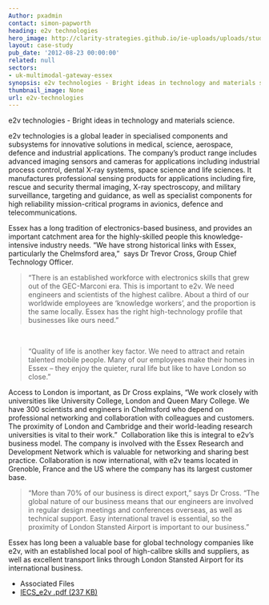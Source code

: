 ```yaml
---
Author: pxadmin
contact: simon-papworth
heading: e2v technologies
hero_image: http://clarity-strategies.github.io/ie-uploads/uploads/studies/E2v_banner.jpg
layout: case-study
pub_date: '2012-08-23 00:00:00'
related: null
sectors:
- uk-multimodal-gateway-essex
synopsis: e2v technologies - Bright ideas in technology and materials science.
thumbnail_image: None
url: e2v-technologies
---
```


<p>e2v technologies - Bright ideas in technology and materials science.</p><p>e2v technologies is a global leader in specialised components and subsystems for innovative solutions in medical, science, aerospace, defence and industrial applications. The company’s product range includes advanced imaging sensors and cameras for applications including industrial process control, dental X-ray systems, space science and life sciences. It manufactures professional sensing products for applications including fire, rescue and security thermal imaging, X-ray spectroscopy, and military surveillance, targeting and guidance, as well as specialist components for high reliability mission-critical programs in avionics, defence and telecommunications.</p><p>Essex has a long tradition of electronics-based business, and provides an important catchment area for the highly-skilled people this knowledge-intensive industry needs. “We have strong historical links with Essex, particularly the Chelmsford area,”  says Dr Trevor Cross, Group Chief Technology Officer.</p><blockquote><p>“There is an established workforce with electronics skills that grew out of the GEC-Marconi era. This is important to e2v. We need engineers and scientists of the highest calibre. About a third of our worldwide employees are ‘knowledge workers’, and the proportion is the same locally. Essex has the right high-technology profile that businesses like ours need.”</p></blockquote><p> </p><blockquote><p>“Quality of life is another key factor. We need to attract and retain talented mobile people. Many of our employees make their homes in Essex – they enjoy the quieter, rural life but like to have London so close.”</p></blockquote><p>Access to London is important, as Dr Cross explains, “We work closely with universities like University College, London and Queen Mary College. We have 300 scientists and engineers in Chelmsford who depend on professional networking and collaboration with colleagues and customers. The proximity of London and Cambridge and their world-leading research universities is vital to their work.”  Collaboration like this is integral to e2v’s business model. The company is involved with the Essex Research and Development Network which is valuable for networking and sharing best practice. Collaboration is now international, with e2v teams located in Grenoble, France and the US where the company has its largest customer base.</p><blockquote><p>“More than 70% of our business is direct export,” says Dr Cross. “The global nature of our business means that our engineers are involved in regular design meetings and conferences overseas, as well as technical support. Easy international travel is essential, so the proximity of London Stansted Airport is important to our business.”</p></blockquote><p>Essex has long been a valuable base for global technology companies like e2v, with an established local pool of high-calibre skills and suppliers, as well as excellent transport links through London Stansted Airport for its international business.</p> <ul class='downloadable-files'><li class='header'>Associated Files</li><li><a alt='' class='btn' href='//clarity-strategies.github.io/ie-uploads/uploads/studies/IECS_e2v.pdf' target='_blank'>IECS_e2v .pdf <span>(237 KB)</span></a></li></ul>